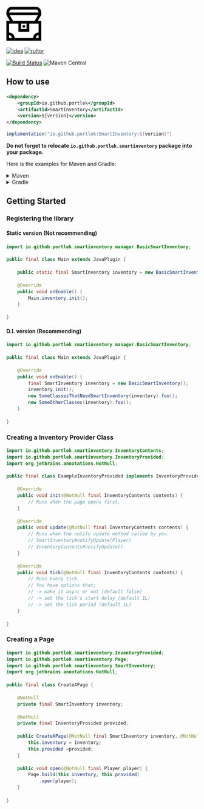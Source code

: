 <img src="logo/logo.svg" width="92px"/>

[![idea](https://www.elegantobjects.org/intellij-idea.svg)](https://www.jetbrains.com/idea/) [![rultor](https://www.rultor.com/b/yegor256/rultor)](https://www.rultor.com/p/portlek/SmartInventory)

[![Build Status](https://travis-ci.com/portlek/SmartInventory.svg?branch=master)](https://travis-ci.com/portlek/SmartInventory) ![Maven Central](https://img.shields.io/maven-central/v/io.github.portlek/SmartInventory?label=version)

## How to use
```xml
<dependency>
    <groupId>io.github.portlek</groupId>
    <artifactId>SmartInventory</artifactId>
    <version>${version}</version>
</dependency>
```
```groovy
implementation("io.github.portlek:SmartInventory:${version}")
```
**Do not forget to relocate `io.github.portlek.smartinventory` package into your package.**

Here is the examples for Maven and Gradle:
<details>
<summary>Maven</summary>

```xml
<plugin>
    <groupId>org.apache.maven.plugins</groupId>
    <artifactId>maven-shade-plugin</artifactId>
    <version>3.2.4</version>
    <configuration>
        <!-- Other settings -->
        <relocations>
            <relocation>
                <pattern>io.github.portlek.smartinventory</pattern>
                <!-- Replace this -->
                <shadedPattern>your.package.path.to.relocate</shadedPattern>
            </relocation>
        </relocations>
    </configuration>
    <executions>
        <execution>
            <phase>package</phase>
            <goals>
                <goal>shade</goal>
            </goals>
        </execution>
    </executions>
</plugin>
```
</details>
<details>
<summary>Gradle</summary>

```groovy
plugins {
    id "com.github.johnrengelman.shadow" version "6.0.0"
}

shadowJar {
    relocate('io.github.portlek.smartinventory', "your.package.path.to.relocate")
    // other stuffs.
}
```
</details>

## Getting Started
### Registering the library
#### Static version (Not recommending)
```java
import io.github.portlek.smartinventory.manager.BasicSmartInventory;

public final class Main extends JavaPlugin {

    public static final SmartInventory inventory = new BasicSmartInventory();

    @Override
    public void onEnable() {
        Main.inventory.init();
    }

}
```
#### D.I. version (Recommending)
```java
import io.github.portlek.smartinventory.manager.BasicSmartInventory;

public final class Main extends JavaPlugin {

    @Override
    public void onEnable() {
        final SmartInventory inventory = new BasicSmartInventory();
        inventory.init();
        new SomeClassesThatNeedSmartInventory(inventory).foo();
        new SomeOtherClasses(inventory).foo();
    }

}
```
### Creating a Inventory Provider Class
```java
import io.github.portlek.smartinventory.InventoryContents;
import io.github.portlek.smartinventory.InventoryProvided;
import org.jetbrains.annotations.NotNull;

public final class ExampleInventoryProvided implements InventoryProvided {

    @Override
    public void init(@NotNull final InventoryContents contents) {
        // Runs when the page opens first.
    }

    @Override
    public void update(@NotNull final InventoryContents contents) {
        // Runs when the notify update method called by you.
        // SmartInventory#notifyUpdate(Player)
        // InventoryContents#notifyUpdate()
    }

    @Override
    public void tick(@NotNull final InventoryContents contents) {
        // Runs every tick.
        // You have options that;
        // -> make it async or not (default false)
        // -> set the tick's start delay (default 1L)
        // -> set the tick period (default 1L)
    }

}
```
### Creating a Page
```java
import io.github.portlek.smartinventory.InventoryProvided;
import io.github.portlek.smartinventory.Page;
import io.github.portlek.smartinventory.SmartInventory;
import org.jetbrains.annotations.NotNull;

public final class CreateAPage {

    @NotNull
    private final SmartInventory inventory;
    
    @NotNull
    private final InventoryProvided provided;

    public CreateAPage(@NotNull final SmartInventory inventory, @NotNull final InventoryProvided provided) {
        this.inventory = inventory;
        this.provided =provided;
    }

    public void open(@NotNull final Player player) {
        Page.build(this.inventory, this.provided)
            .open(player);
    }

}
```

